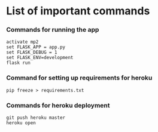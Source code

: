 # List of important commands

### Commands for running the app
```
activate mp2
set FLASK_APP = app.py
set FLASK_DEBUG = 1
set FLASK_ENV=development
flask run
```

### Command for setting up requirements for heroku
```
pip freeze > requirements.txt 
```

### Commands for heroku deployment
```
git push heroku master
heroku open
```
